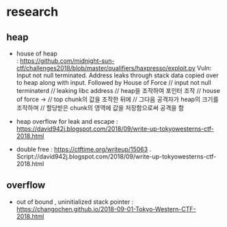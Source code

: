 # research 

## heap 
- house of heap   
: <https://github.com/midnight-sun-ctf/challenges2018/blob/master/qualifiers/haxpresso/exploit.py>
Vuln: Input not null terminated. Address leaks through stack data copied over to heap along with input. Followed by House of Force
// input not null terminaterd 
// leaking libc address 
// heap을 조작하여 포인터 조작 
// house of force ->
// top chunk의 값을 조작한 뒤에 
// 그다음 공격자가 heap의 크기를 조작하며 
// 할당받은 chunk의 영역에 값을 저장함으로써 공격을 함 

- heap overflow for leak and escape 
: <https://david942j.blogspot.com/2018/09/write-up-tokyowesterns-ctf-2018.html>

- double free 
: <https://ctftime.org/writeup/15063>
. Script://david942j.blogspot.com/2018/09/write-up-tokyowesterns-ctf-2018.html
## overflow 
- out of bound , uninitialized stack pointer 
: <https://changochen.github.io/2018-09-01-Tokyo-Western-CTF-2018.html>



